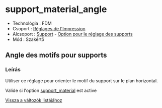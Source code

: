 # support\_material\_angle

* Technológia : FDM
* Csoport : [Réglages de l'Impression](../print_settings/print_settings.md)
* Alcsoport : [Support](../print_settings/print_settings.md#support) - [Option pour le réglage des supports](../print_settings/print_settings.md#option-pour-le-réglage-des-supports)
* Mód : Szakértő

## Angle des motifs pour supports

### Leírás

Utiliser ce réglage pour orienter le motif du support sur le plan horizontal.

Valide si l'option [support\_material](support_material.md) est active

[Vissza a változók listájához](variable_list.md)

